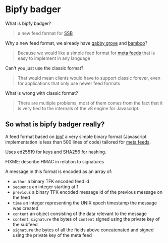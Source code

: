 # Bipfy badger

What is bipfy badger?

> a new feed format for [SSB]

Why a new feed format, we already have [gabby grove] and [bamboo]?

> Because we would like a simple feed format for [meta feeds] that is
> easy to implement in any language

Can't you just use the classic format?

> That would mean clients would have to support classic forever, even
> for applications that only use newer feed formats

What is wrong with classic format?

> There are multiple problems, most of them comes from the fact that
> it is very tied to the internals of the v8 engine for Javascript.

## So what is bipfy badger really?

A feed format based on [bipf] a very simple binary format (Javascript
implementation is less than 500 lines of code) tailored for [meta
feeds].

Uses ed25519 for keys and SHA256 for hashing.

FIXME: describe HMAC in relation to signatures

A message in this format is encoded as an array of:

- `author` a binary TFK encoded feed id
- `sequence` an integer starting at 1
- `previous` a binary TFK encoded message id of the previous message
  on the feed
- `time` an integer representing the UNIX epoch timestamp the message
  was created
- `content` an object consisting of the data relevant to the message
- `content signature` the bytes of `content` signed using the private
  key of the subfeed
- `signature` the bytes of all the fields above concatenated and
  signed using the private key of the meta feed


[SSB]: https://github.com/ssbc/
[gabby grove]: https://github.com/ssbc/ssb-spec-drafts/tree/master/drafts/draft-ssb-core-gabbygrove/00
[bamboo]: https://github.com/AljoschaMeyer/bamboo
[meta feeds]: https://github.com/ssb-ngi-pointer/ssb-meta-feed-spec
[bipf]: https://github.com/ssbc/bipf
[TFK]: https://github.com/ssbc/envelope-spec/blob/master/encoding/tfk.md
